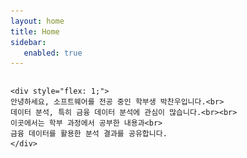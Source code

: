 ```yaml
---
layout: home
title: Home
sidebar:
   enabled: true
---
```

<div style="display: flex; align-items: flex-start; margin-bottom: 1rem;">

  <img src="/assets/images/me.jpg" alt="프로필"
       style="
         width: 100px;
         height: 100px;
         object-fit: cover;
         border-radius: 50%;
         margin-left: -150px;  /* ← 여기 값을 더 크게(음수) 해 보세요 */
         margin-right: 1rem;
       " />

    <div style="flex: 1;">
    안녕하세요, 소프트웨어를 전공 중인 학부생 박찬우입니다.<br>
    데이터 분석, 특히 금융 데이터 분석에 관심이 많습니다.<br><br>
    이곳에서는 학부 과정에서 공부한 내용과<br>
    금융 데이터를 활용한 분석 결과를 공유합니다.
    </div>
</div>

<!-- 안녕하세요, 소프트웨어를 전공 중인 학부생 박찬우입니다.  
데이터 분석, 특히 금융 데이터 분석에 관심이 있습니다.

이곳에서는 학부 과정에서 공부한 내용과  
금융 데이터를 활용한 분석 결과를 공유합니다. -->
